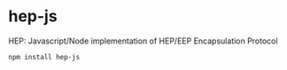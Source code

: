 # hep-js
HEP: Javascript/Node implementation of HEP/EEP Encapsulation Protocol

```
npm install hep-js
```
